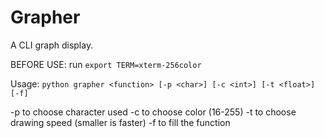 Grapher
=======

A CLI graph display.

BEFORE USE: run  `export TERM=xterm-256color`

Usage:
    `python grapher <function> [-p <char>] [-c <int>] [-t <float>] [-f]`



-p <char>  to choose character used
-c <int>   to choose color (16-255)
-t <float> to choose drawing speed (smaller is faster)
-f         to fill the function
